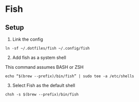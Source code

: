 # Fish

## Setup

1. Link the config

```shell
ln -sf ~/.dotfiles/fish ~/.config/fish
```

2. Add fish as a system shell

This command assumes BASH or ZSH

```shell
echo “$(brew --prefix)/bin/fish” | sudo tee -a /etc/shells
```

3. Select Fish as the default shell


```shell
chsh -s $(brew --prefix)/bin/fish
```
